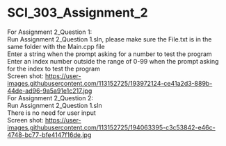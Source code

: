 # SCI_303_Assignment_2

For Assignment 2_Question 1:\
  Run Assignment 2_Question 1.sln, please make sure the File.txt is in the same folder with the Main.cpp file\
  Enter a string when the prompt asking for a number to test the program\
  Enter an index number outside the range of 0-99 when the prompt asking for the index to test the program\
  Screen shot: https://user-images.githubusercontent.com/113152725/193972124-ce41a2d3-889b-44de-ad96-9a5a91e1c217.jpg \
For Assignment 2_Question 2:\
   Run Assignment 2_Question 1.sln\
   There is no need for user input\
   Screen shot: https://user-images.githubusercontent.com/113152725/194063395-c3c53842-e46c-4748-bc77-bfe4147f16de.jpg 
